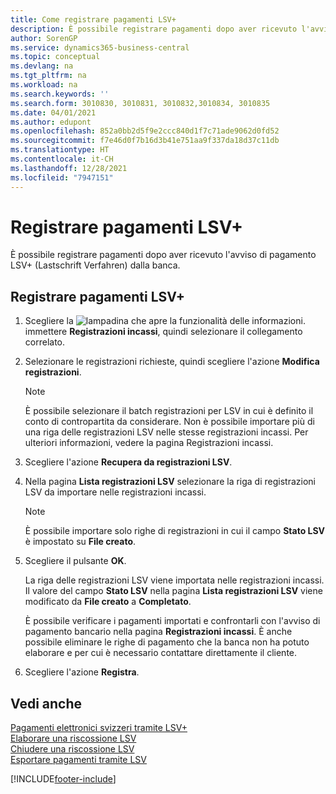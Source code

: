 ```yaml
---
title: Come registrare pagamenti LSV+
description: È possibile registrare pagamenti dopo aver ricevuto l'avviso di pagamento LSV+ (Lastschrift Verfahren) dalla banca.
author: SorenGP
ms.service: dynamics365-business-central
ms.topic: conceptual
ms.devlang: na
ms.tgt_pltfrm: na
ms.workload: na
ms.search.keywords: ''
ms.search.form: 3010830, 3010831, 3010832,3010834, 3010835
ms.date: 04/01/2021
ms.author: edupont
ms.openlocfilehash: 852a0bb2d5f9e2ccc840d1f7c71ade9062d0fd52
ms.sourcegitcommit: f7e46d0f7b16d3b41e751aa9f337da18d37c11db
ms.translationtype: HT
ms.contentlocale: it-CH
ms.lasthandoff: 12/28/2021
ms.locfileid: "7947151"
---
```

# <a name="post-lsv-payments"></a>Registrare pagamenti LSV+
È possibile registrare pagamenti dopo aver ricevuto l'avviso di pagamento LSV+ (Lastschrift Verfahren) dalla banca.  

## <a name="to-post-lsv-payments"></a>Registrare pagamenti LSV+  

1.  Scegliere la ![lampadina che apre la funzionalità delle informazioni.](../../media/ui-search/search_small.png "Informazioni sull'operazione che si desidera eseguire") immettere **Registrazioni incassi**, quindi selezionare il collegamento correlato.  
2.  Selezionare le registrazioni richieste, quindi scegliere l'azione **Modifica registrazioni**.  

    > [!NOTE]  
    >  È possibile selezionare il batch registrazioni per LSV in cui è definito il conto di contropartita da considerare. Non è possibile importare più di una riga delle registrazioni LSV nelle stesse registrazioni incassi. Per ulteriori informazioni, vedere la pagina Registrazioni incassi.  

3.  Scegliere l'azione **Recupera da registrazioni LSV**.  
4.  Nella pagina **Lista registrazioni LSV** selezionare la riga di registrazioni LSV da importare nelle registrazioni incassi.  

    > [!NOTE]  
    >  È possibile importare solo righe di registrazioni in cui il campo **Stato LSV** è impostato su **File creato**.  

5.  Scegliere il pulsante **OK**.  

    La riga delle registrazioni LSV viene importata nelle registrazioni incassi. Il valore del campo **Stato LSV** nella pagina **Lista registrazioni LSV** viene modificato da **File creato** a **Completato**.  

    È possibile verificare i pagamenti importati e confrontarli con l'avviso di pagamento bancario nella pagina **Registrazioni incassi**. È anche possibile eliminare le righe di pagamento che la banca non ha potuto elaborare e per cui è necessario contattare direttamente il cliente.  

6.  Scegliere l'azione **Registra**.  

## <a name="see-also"></a>Vedi anche  
 [Pagamenti elettronici svizzeri tramite LSV+](swiss-electronic-payments-using-lsv-.md)   
 [Elaborare una riscossione LSV](how-to-process-an-lsv-collection.md)   
 [Chiudere una riscossione LSV](how-to-close-an-lsv-collection.md)   
 [Esportare pagamenti tramite LSV](how-to-export-payments-using-lsv.md) 


[!INCLUDE[footer-include](../../includes/footer-banner.md)]